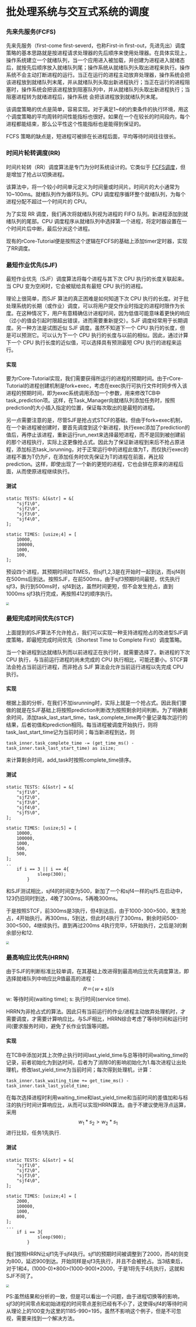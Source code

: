 # 批处理系统与交互式系统的调度

### 先来先服务(FCFS)

先来先服务（first-come first-severd，也称First-in first-out，先进先出）调度策略的基本思路就是按进程请求处理器的先后顺序来使用处理器。在具体实现上，操作系统建立一个就绪队列，当一个应用进入被加载，并创建为进程进入就绪态后，就按先后顺序放入就绪队列尾；操作系统从就绪队列头取出进程来执行。操作系统不会主动打断进程的运行。当正在运行的进程主动放弃处理器，操作系统会把该进程放到就绪队列末尾，并从就绪队列头取出新进程执行；当正在运行的进程阻塞时，操作系统会把该进程放到阻塞队列中，并从就绪队列头取出新进程执行；当阻塞进程转为就绪进程后，操作系统 会把该进程放到就绪队列末尾。

该调度策略的优点是简单，容易实现。对于满足1~6的约束条件的执行环境，用这个调度策略的平均周转时间性能指标也很好。如果在一个在较长的时间段内，每个进程都能结束，那么公平性这个性能指标也是能得到保证的。

FCFS 策略的缺点是，短进程可被排在长进程后面，平均等待时间往往很长。

### 时间片轮转调度(RR)

时间片轮转（RR）调度算法是专门为分时系统设计的。它类似于 [FCFS调度](http://c.biancheng.net/view/1242.html)，但是增加了抢占以切换进程。

该算法中，将一个较小时间单元定义为时间量或时间片。时间片的大小通常为 10~100ms。就绪队列作为循环队列。CPU 调度程序循环整个就绪队列，为每个进程分配不超过一个时间片的 CPU。

为了实现 RR 调度，我们再次将就绪队列视为进程的 FIFO 队列。新进程添加到就绪队列的尾部。CPU 调度程序从就绪队列中选择第一个进程，将定时器设置在一个时间片后中断，最后分派这个进程。

现有的rCore-Tutorial便是按照这个逻辑在FCFS的基础上添加timer定时器，实现了RR调度。

### 最短作业优先(SJF)

最短作业优先（SJF）调度算法将每个进程与其下次 CPU 执行的长度关联起来。当 CPU 变为空闲时，它会被赋给具有最短 CPU 执行的进程。

理论上很简单，而SJF 算法的真正困难是如何知道下次 CPU 执行的长度。对于批处理系统的长期（或作业）调度，可以将用户提交作业时指定的进程时限作为长度。在这种情况下，用户有意精确估计进程时间，因为低值可能意味着更快的响应（过小的值会引起时限超出错误，进而需要重新提交）。SJF 调度经常用于长期调度。另一种方法是试图近似 SJF 调度。虽然不知道下一个 CPU 执行的长度，但是可以预测它。可以认为下一个 CPU 执行的长度与以前的相似。因此，通过计算下一个 CPU 执行长度的近似值，可以选择具有预测最短 CPU 执行的进程来运行。

#### 实现

要为rCore-Tutorial实现，我们需要获得所运行的进程的预期时间。由于rCore-Tutorial的进程创建机制是fork+exec，考虑在exec执行可执行文件时同步传入该进程的预期时间，即为exec系统调用添加一个参数，用来修改TCB中task_prediction项。这样，在Task_Manager向就绪队列添加任务时，按照prediction的大小插入指定的位置，保证每次取出的是最短的进程。

另一点需要注意的是，尽管SJF是抢占式STCF的基础，但由于fork+exec机制，在一个新进程被创建时，要首先调度到这个新进程，执行exec添加了prediction的值后，再停止该进程，重新运行run_next来选择最短进程，而不是回到被创建前的那个进程执行，实际上这更像抢占式。因此为了保证新进程到来后不抢占原进程，添加标志task_isrunning，对于正常运行中的进程此值为T，而仅执行exec的进程不置为T仍为F，在添加任务时优先保证为T的进程在前面，再比较prediction。这样，即使出现了一个新的更短的进程，它也会排在原来的进程后面，从而使原进程继续执行。

#### 测试

```
static TESTS: &[&str] = &[
    "sjf1\0",
    "sjf2\0",
    "sjf3\0",
    "sjf4\0",
];

static TIMES: [usize;4] = [
    10000,
    100000,
    1000,
    100,
];
```

预设四个进程，其预期时间如TIMES，但sjf1,2,3是在开始时一起到达，而sjf4则在500ms后到达。按照SJF，在前500ms，由于sjf3预期时间最短，优先执行sjf3，执行到500ms时，sjf4到达，虽然时间更短，但不会发生抢占，直到1000ms sjf3执行完成，再按照412的顺序执行。

<img src="assets/SJFtest.png" alt=" " style="zoom:50%;" />

### 最短完成时间优先(STCF)

上面提到的SJF算法不允许抢占，我们可以实现一种支持进程抢占的改进型SJF调度策略，即最短完成时间优先（Shortest Time to Complete First）调度策略。

当一个新进程到达就绪队列而以前进程正在执行时，就需要选择了。新进程的下次 CPU 执行，与当前运行进程的尚未完成的 CPU 执行相比，可能还要小。STCF算法会抢占当前运行进程，而非抢占 SJF 算法会允许当前运行进程以先完成 CPU 执行。

#### 实现

根据上面的分析，在我们不加isrunning时，实际上就是一个抢占式。因此我们要做的就是在SJF基础上将按照prediction判断改为按照剩余时间判断。为了明确剩余时间，添加task_last_start_time，task_complete_time两个量记录每次运行的结果，后者初值和prediction相同。每当进程被调度开始执行，则将task_last_start_time记为当前时间；每当新进程到达，则

```
task_inner.task_complete_time -= (get_time_ms() - task_inner.task_last_start_time) as isize;
```

来计算剩余时间，add_task时按照complete_time排序。

#### 测试

```
static TESTS: &[&str] = &[
    "sjf1\0",
    "sjf2\0",
    "sjf3\0",
    "sjf4\0",
    "sjf5\0",
];

static TIMES: [usize;5] = [
    10000,
    100000,
    1000,
    500,
    500,
];
..
	if i == 3 || i == 4{
            sleep(300);
        }
```

和SJF测试相比，sjf4的时间变为500，新加了一个和sjf4一样的sjf5.在启动中，123仍旧同时到达，4晚了300ms，5再晚300ms。

于是按照STCF，前300ms是3执行，但4到达后，由于1000-300>500，发生抢占，4开始执行。再300ms，5到达，但此时4执行了300ms，剩余时间500-300<500，4继续执行。直到再过200ms 4执行完毕，5开始执行，之后是3的剩余部分和12.

<img src="assets/STCFtest.png" alt=" " style="zoom:50%;" />





### 最高响应比优先(HRRN)

由于SJF的判断标准比较单调，在其基础上改进得到最高响应比优先调度算法，即选择就绪队列中响应比R值最高的进程：
$$
Ｒ＝(ｗ+s) / s
$$
w: 等待时间(waiting time); s: 执行时间(service time).

HRRN为非抢占式的算法。因此只有当前运行的作业/进程主动放弃处理机时，才需要调度，才需要计算响应比。与SJF相比，HRRN综合考虑了等待时间和运行时间(要求服务时间)，避免了长作业饥饿等问题。

#### 实现

在TCB中添加对其上次停止执行时间last_yield_time与总等待时间waiting_time的记录，前者初始化为到达时间，后者为了消除0的影响初始化为1.每次进程让出处理机，修改last_yield_time为当前时间；每次得到处理机，计算：

```
task_inner.task_waiting_time += get_time_ms() - task_inner.task_last_yield_time;
```

在每次选择进程时利用waiting_time和last_yield_time和当前时间的差值加和与标注的执行时间计算响应比，从而可以实现HRRN算法。由于不建议使用浮点运算，采用
$$
w_1*s_2>w_2*s_1
$$
进行比较，任务1先执行.

#### 测试

```
static TESTS: &[&str] = &[
    "sjf1\0",
    "sjf2\0",
    "sjf3\0",
    "sjf4\0",
];

static TIMES: [usize;4] = [
    2000,
    100000,
    1000,
    800,
];
...
	if i == 3{
            sleep(900);
        }
```

我们按照HRRN让sjf1先于sjf4执行。sjf1的预期时间被调整到了2000，而4的则变为800，延迟900到达。开始同样是sjf3先执行，并且不会被抢占。当3结束后，对于1和4，(1000-0)*800>(1000-900)\*2000，于是1将先于4先执行，这就和SJF不同了。

<img src="assets/HRRNtest.png" alt=" " style="zoom:50%;" />

PS:虽然结果和分析的一致，但是可以看出一个问题，由于进程切换等的影响，sjf3的时间零点和初始进程的时间零点差别已经有不小了，这使得sjf4的等待时间从理论上的100变为这里的1185-990=195，虽然不影响这个例子，但是不可忽视，需要来找到一个解决方法。